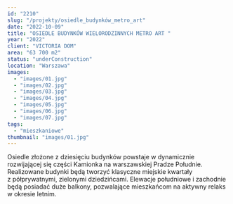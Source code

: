```yaml
---
id: "2210"
slug: "/projekty/osiedle_budynków_metro_art"
date: "2022-10-09"
title: "OSIEDLE BUDYNKÓW WIELORODZINNYCH METRO ART "
year: "2022"
client: "VICTORIA DOM"
area: "63 700 m2"
status: "underConstruction"
location: "Warszawa"
images:
  - "images/01.jpg"
  - "images/02.jpg"
  - "images/03.jpg"
  - "images/04.jpg"
  - "images/05.jpg"
  - "images/06.jpg"
  - "images/07.jpg"
tags:
  - "mieszkaniowe"
thumbnail: "images/01.jpg"
---
```


Osiedle złożone z dziesięciu budynków powstaje w dynamicznie rozwijającej się części Kamionka na warszawskiej Pradze Południe. Realizowane budynki będą tworzyć klasyczne miejskie kwartały z półprywatnymi, zielonymi dziedzińcami. Elewacje południowe i zachodnie będą posiadać duże balkony, pozwalające mieszkańcom na aktywny relaks w okresie letnim.
